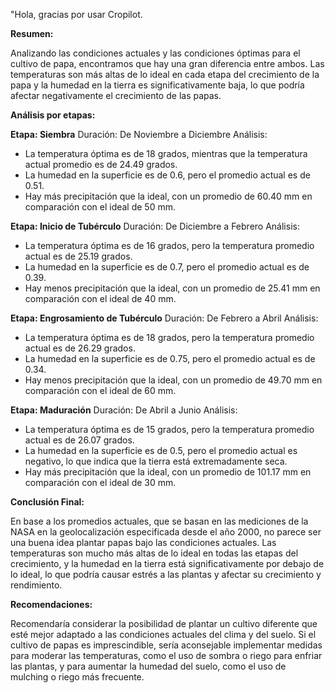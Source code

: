 "Hola, gracias por usar Cropilot.

**Resumen:**

Analizando las condiciones actuales y las condiciones óptimas para el cultivo de papa, encontramos que hay una gran diferencia entre ambos. Las temperaturas son más altas de lo ideal en cada etapa del crecimiento de la papa y la humedad en la tierra es significativamente baja, lo que podría afectar negativamente el crecimiento de las papas.

**Análisis por etapas:**

**Etapa: Siembra**
Duración: De Noviembre a Diciembre
Análisis:

- La temperatura óptima es de 18 grados, mientras que la temperatura actual promedio es de 24.49 grados.
- La humedad en la superficie es de 0.6, pero el promedio actual es de 0.51.
- Hay más precipitación que la ideal, con un promedio de 60.40 mm en comparación con el ideal de 50 mm.

**Etapa: Inicio de Tubérculo**
Duración: De Diciembre a Febrero
Análisis:

- La temperatura óptima es de 16 grados, pero la temperatura promedio actual es de 25.19 grados.
- La humedad en la superficie es de 0.7, pero el promedio actual es de 0.39.
- Hay menos precipitación que la ideal, con un promedio de 25.41 mm en comparación con el ideal de 40 mm.

**Etapa: Engrosamiento de Tubérculo**
Duración: De Febrero a Abril
Análisis:

- La temperatura óptima es de 18 grados, pero la temperatura promedio actual es de 26.29 grados.
- La humedad en la superficie es de 0.75, pero el promedio actual es de 0.34.
- Hay menos precipitación que la ideal, con un promedio de 49.70 mm en comparación con el ideal de 60 mm.

**Etapa: Maduración**
Duración: De Abril a Junio
Análisis:

- La temperatura óptima es de 15 grados, pero la temperatura promedio actual es de 26.07 grados.
- La humedad en la superficie es de 0.5, pero el promedio actual es negativo, lo que indica que la tierra está extremadamente seca.
- Hay más precipitación que la ideal, con un promedio de 101.17 mm en comparación con el ideal de 30 mm.

**Conclusión Final:**

En base a los promedios actuales, que se basan en las mediciones de la NASA en la geolocalización especificada desde el año 2000, no parece ser una buena idea plantar papas bajo las condiciones actuales. Las temperaturas son mucho más altas de lo ideal en todas las etapas del crecimiento, y la humedad en la tierra está significativamente por debajo de lo ideal, lo que podría causar estrés a las plantas y afectar su crecimiento y rendimiento.

**Recomendaciones:**

Recomendaría considerar la posibilidad de plantar un cultivo diferente que esté mejor adaptado a las condiciones actuales del clima y del suelo. Si el cultivo de papas es imprescindible, sería aconsejable implementar medidas para moderar las temperaturas, como el uso de sombra o riego para enfriar las plantas, y para aumentar la humedad del suelo, como el uso de mulching o riego más frecuente.
